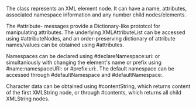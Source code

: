 The class represents an XML element node. It can have a name, attributes, associated namespace information and any number child nodes/elements.

The #attribute- messages provide a Dictionary-like prototcol for manipulating attributes. The underlying XMLAttributeList can be accessed using #attributeNodes, and an order-preserving dictionary of attribute names/values can be obtained using #attributes.

Namespaces can be declared using #declareNamespace:uri: or simultaniously with changing the element's name or prefix using #name:namespaceURI: or #prefix:uri:. The default namespace can be accessed through #defaultNamespace and #defaultNamespace:.

Character data can be obtained using #contentString, which returns content of the first XMLString node, or through #contents, which returns all child XMLString nodes.
